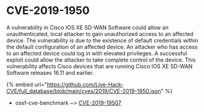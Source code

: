 # CVE-2019-1950

A vulnerability in Cisco IOS XE SD-WAN Software could allow an unauthenticated, local attacker to gain unauthorized access to an affected device. The vulnerability is due to the existence of default credentials within the default configuration of an affected device. An attacker who has access to an affected device could log in with elevated privileges. A successful exploit could allow the attacker to take complete control of the device. This vulnerability affects Cisco devices that are running Cisco IOS XE SD-WAN Software releases 16.11 and earlier.

{% embed url="https://github.com/Live-Hack-CVE/full_database/blob/main/cves/2019/CVE-2019-1950.json" %}


* ossf-cve-benchmark ~> [CVE-2019-19507](https://www.alice-snow.ru/2019/database/cve-2019-1950/cve-2019-19507-ossf-cve-benchmark)